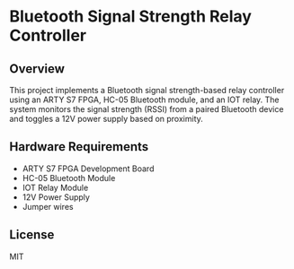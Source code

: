 # Bluetooth Signal Strength Relay Controller

## Overview
This project implements a Bluetooth signal strength-based relay controller using an ARTY S7 FPGA, HC-05 Bluetooth module, and an IOT relay. The system monitors the signal strength (RSSI) from a paired Bluetooth device and toggles a 12V power supply based on proximity.

## Hardware Requirements
- ARTY S7 FPGA Development Board
- HC-05 Bluetooth Module
- IOT Relay Module
- 12V Power Supply
- Jumper wires

## License
MIT